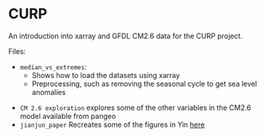 # CURP
An introduction into xarray and GFDL CM2.6 data for the CURP project.

Files:
* `median_vs_extremes`: <ul>
  <li>Shows how to load the datasets using xarray</li>
  <li>Preprocessing, such as removing the seasonal cycle to get sea level anomalies</li>
</ul>

* `CM 2.6 exploration` explores some of the other variables in the CM2.6 model available from pangeo 
* `jianjun_paper` Recreates some of the figures in Yin [here](https://journals.ametsoc.org/view/journals/clim/33/9/jcli-d-19-0551.1.xml)

